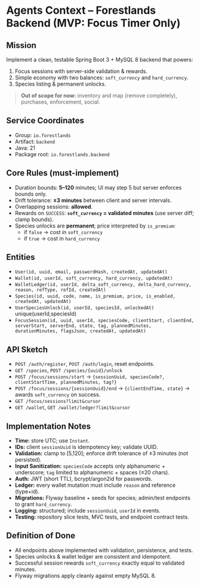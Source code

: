 # Agents Context – Forestlands Backend (MVP: Focus Timer Only)

## Mission
Implement a clean, testable Spring Boot 3 + MySQL 8 backend that powers:
1) Focus sessions with server-side validation & rewards.
2) Simple economy with two balances: `soft_currency` and `hard_currency`.
3) Species listing & permanent unlocks.

> **Out of scope for now:** inventory and map (remove completely), purchases, enforcement, social.

## Service Coordinates
- Group: `io.forestlands`
- Artifact: `backend`
- Java: 21
- Package root: `io.forestlands.backend`

## Core Rules (must-implement)
- Duration bounds: **5–120** minutes; UI may step 5 but server enforces bounds only.
- Drift tolerance: **±3 minutes** between client and server intervals.
- Overlapping sessions: **allowed**.
- Rewards on `SUCCESS`: **`soft_currency` = validated minutes** (use server diff; clamp bounds).
- Species unlocks are **permanent**; price interpreted by `is_premium`:
    - if `false` → cost in `soft_currency`
    - if `true` → cost in `hard_currency`

## Entities
- `User(id, uuid, email, passwordHash, createdAt, updatedAt)`
- `Wallet(id, userId, soft_currency, hard_currency, updatedAt)`
- `WalletLedger(id, userId, delta_soft_currency, delta_hard_currency, reason, refType, refId, createdAt)`
- `Species(id, uuid, code, name, is_premium, price, is_enabled, createdAt, updatedAt)`
- `UserSpeciesUnlock(id, userId, speciesId, unlockedAt)` unique(userId,speciesId)
- `FocusSession(id, uuid, userId, speciesCode, clientStart, clientEnd, serverStart, serverEnd, state, tag, plannedMinutes, durationMinutes, flagsJson, createdAt, updatedAt)`

## API Sketch
- `POST /auth/register`, `POST /auth/login`, reset endpoints.
- `GET /species`, `POST /species/{uuid}/unlock`
- `POST /focus/sessions/start` → `{sessionUuid, speciesCode?, clientStartTime, plannedMinutes, tag?}`
- `POST /focus/sessions/{sessionUuid}/end` → `{clientEndTime, state}` → awards `soft_currency` on success.
- `GET /focus/sessions?limit&cursor`
- `GET /wallet`, `GET /wallet/ledger?limit&cursor`

## Implementation Notes
- **Time:** store UTC; use `Instant`.
- **IDs:** client `sessionUuid` is idempotency key; validate UUID.
- **Validation:** clamp to [5,120]; enforce drift tolerance of ±3 minutes (not persisted).
- **Input Sanitization:** `speciesCode` accepts only alphanumeric + underscore; `tag` limited to alphanumeric + spaces (≤20 chars).
- **Auth:** JWT (short TTL), bcrypt/argon2id for passwords.
- **Ledger:** every wallet mutation must include `reason` and reference (type+id).
- **Migrations:** Flyway baseline + seeds for species; admin/test endpoints to grant `hard_currency`.
- **Logging:** structured; include `sessionUuid`, `userId` in events.
- **Testing:** repository slice tests, MVC tests, and endpoint contract tests.

## Definition of Done
- All endpoints above implemented with validation, persistence, and tests.
- Species unlocks & wallet ledger are consistent and idempotent.
- Successful session rewards `soft_currency` exactly equal to validated minutes.
- Flyway migrations apply cleanly against empty MySQL 8.
